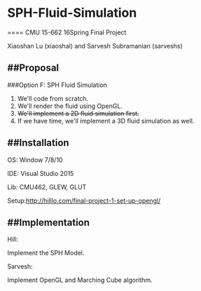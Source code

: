 # SPH-Fluid-Simulation
====
CMU 15-662 16Spring Final Project

Xiaoshan Lu (xiaoshal) and Sarvesh Subramanian (sarveshs)

##Proposal
----
###Option F: SPH Fluid Simulation
1. We'll code from scratch.
2. We'll render the fluid using OpenGL.
3. ~~We'll implement a 2D fluid simulation first.~~
4. If we have time, we'll implement a 3D fluid simulation as well.

##Installation
----
OS:   Window 7/8/10

IDE:  Visual Studio 2015

Lib:  CMU462, GLEW, GLUT

Setup:http://hilllo.com/final-project-1-set-up-opengl/

##Implementation
----
Hill:

Implement the SPH Model.

Sarvesh:

Implement OpenGL and Marching Cube algorithm.


